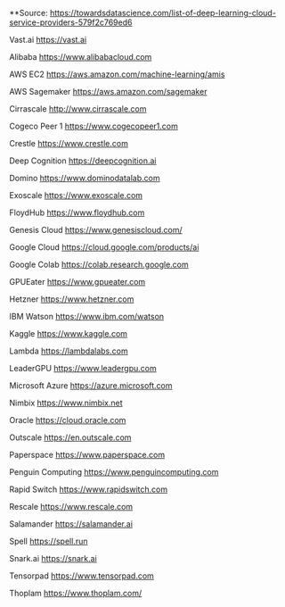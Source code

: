 **Source: https://towardsdatascience.com/list-of-deep-learning-cloud-service-providers-579f2c769ed6


Vast.ai https://vast.ai

Alibaba https://www.alibabacloud.com

AWS EC2 https://aws.amazon.com/machine-learning/amis

AWS Sagemaker https://aws.amazon.com/sagemaker

Cirrascale http://www.cirrascale.com


Cogeco Peer 1 https://www.cogecopeer1.com

Crestle https://www.crestle.com

Deep Cognition https://deepcognition.ai

Domino https://www.dominodatalab.com

Exoscale https://www.exoscale.com

FloydHub https://www.floydhub.com

Genesis Cloud https://www.genesiscloud.com/

Google Cloud https://cloud.google.com/products/ai

Google Colab https://colab.research.google.com

GPUEater https://www.gpueater.com

Hetzner https://www.hetzner.com

IBM Watson https://www.ibm.com/watson

Kaggle https://www.kaggle.com

Lambda https://lambdalabs.com

LeaderGPU https://www.leadergpu.com

Microsoft Azure https://azure.microsoft.com

Nimbix https://www.nimbix.net

Oracle https://cloud.oracle.com

Outscale https://en.outscale.com

Paperspace https://www.paperspace.com

Penguin Computing https://www.penguincomputing.com

Rapid Switch https://www.rapidswitch.com

Rescale https://www.rescale.com

Salamander https://salamander.ai

Spell https://spell.run

Snark.ai https://snark.ai

Tensorpad https://www.tensorpad.com

Thoplam https://www.thoplam.com/

